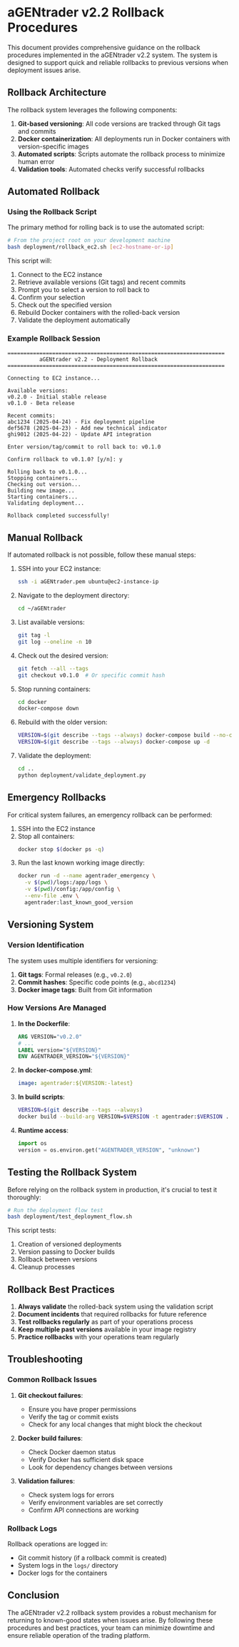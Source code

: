 # aGENtrader v2.2 Rollback Procedures

This document provides comprehensive guidance on the rollback procedures implemented in the aGENtrader v2.2 system. The system is designed to support quick and reliable rollbacks to previous versions when deployment issues arise.

## Rollback Architecture

The rollback system leverages the following components:

1. **Git-based versioning**: All code versions are tracked through Git tags and commits
2. **Docker containerization**: All deployments run in Docker containers with version-specific images
3. **Automated scripts**: Scripts automate the rollback process to minimize human error
4. **Validation tools**: Automated checks verify successful rollbacks

## Automated Rollback

### Using the Rollback Script

The primary method for rolling back is to use the automated script:

```bash
# From the project root on your development machine
bash deployment/rollback_ec2.sh [ec2-hostname-or-ip]
```

This script will:

1. Connect to the EC2 instance
2. Retrieve available versions (Git tags) and recent commits
3. Prompt you to select a version to roll back to
4. Confirm your selection
5. Check out the specified version
6. Rebuild Docker containers with the rolled-back version
7. Validate the deployment automatically

### Example Rollback Session

```
====================================================================
          aGENtrader v2.2 - Deployment Rollback
====================================================================

Connecting to EC2 instance...

Available versions:
v0.2.0 - Initial stable release
v0.1.0 - Beta release

Recent commits:
abc1234 (2025-04-24) - Fix deployment pipeline
def5678 (2025-04-23) - Add new technical indicator
ghi9012 (2025-04-22) - Update API integration

Enter version/tag/commit to roll back to: v0.1.0

Confirm rollback to v0.1.0? [y/n]: y

Rolling back to v0.1.0...
Stopping containers...
Checking out version...
Building new image...
Starting containers...
Validating deployment...

Rollback completed successfully!
```

## Manual Rollback

If automated rollback is not possible, follow these manual steps:

1. SSH into your EC2 instance:
   ```bash
   ssh -i aGENtrader.pem ubuntu@ec2-instance-ip
   ```

2. Navigate to the deployment directory:
   ```bash
   cd ~/aGENtrader
   ```

3. List available versions:
   ```bash
   git tag -l
   git log --oneline -n 10
   ```

4. Check out the desired version:
   ```bash
   git fetch --all --tags
   git checkout v0.1.0  # Or specific commit hash
   ```

5. Stop running containers:
   ```bash
   cd docker
   docker-compose down
   ```

6. Rebuild with the older version:
   ```bash
   VERSION=$(git describe --tags --always) docker-compose build --no-cache
   VERSION=$(git describe --tags --always) docker-compose up -d
   ```

7. Validate the deployment:
   ```bash
   cd ..
   python deployment/validate_deployment.py
   ```

## Emergency Rollbacks

For critical system failures, an emergency rollback can be performed:

1. SSH into the EC2 instance
2. Stop all containers:
   ```bash
   docker stop $(docker ps -q)
   ```
3. Run the last known working image directly:
   ```bash
   docker run -d --name agentrader_emergency \
     -v $(pwd)/logs:/app/logs \
     -v $(pwd)/config:/app/config \
     --env-file .env \
     agentrader:last_known_good_version
   ```

## Versioning System

### Version Identification

The system uses multiple identifiers for versioning:

1. **Git tags**: Formal releases (e.g., `v0.2.0`)
2. **Commit hashes**: Specific code points (e.g., `abcd1234`)
3. **Docker image tags**: Built from Git information

### How Versions Are Managed

1. **In the Dockerfile**:
   ```dockerfile
   ARG VERSION="v0.2.0"
   # ...
   LABEL version="${VERSION}"
   ENV AGENTRADER_VERSION="${VERSION}"
   ```

2. **In docker-compose.yml**:
   ```yaml
   image: agentrader:${VERSION:-latest}
   ```

3. **In build scripts**:
   ```bash
   VERSION=$(git describe --tags --always)
   docker build --build-arg VERSION=$VERSION -t agentrader:$VERSION .
   ```

4. **Runtime access**:
   ```python
   import os
   version = os.environ.get("AGENTRADER_VERSION", "unknown")
   ```

## Testing the Rollback System

Before relying on the rollback system in production, it's crucial to test it thoroughly:

```bash
# Run the deployment flow test
bash deployment/test_deployment_flow.sh
```

This script tests:
1. Creation of versioned deployments
2. Version passing to Docker builds
3. Rollback between versions
4. Cleanup processes

## Rollback Best Practices

1. **Always validate** the rolled-back system using the validation script
2. **Document incidents** that required rollbacks for future reference
3. **Test rollbacks regularly** as part of your operations process
4. **Keep multiple past versions** available in your image registry
5. **Practice rollbacks** with your operations team regularly

## Troubleshooting

### Common Rollback Issues

1. **Git checkout failures**:
   - Ensure you have proper permissions
   - Verify the tag or commit exists
   - Check for any local changes that might block the checkout

2. **Docker build failures**:
   - Check Docker daemon status
   - Verify Docker has sufficient disk space
   - Look for dependency changes between versions

3. **Validation failures**:
   - Check system logs for errors
   - Verify environment variables are set correctly
   - Confirm API connections are working

### Rollback Logs

Rollback operations are logged in:
- Git commit history (if a rollback commit is created)
- System logs in the `logs/` directory
- Docker logs for the containers

## Conclusion

The aGENtrader v2.2 rollback system provides a robust mechanism for returning to known-good states when issues arise. By following these procedures and best practices, your team can minimize downtime and ensure reliable operation of the trading platform.